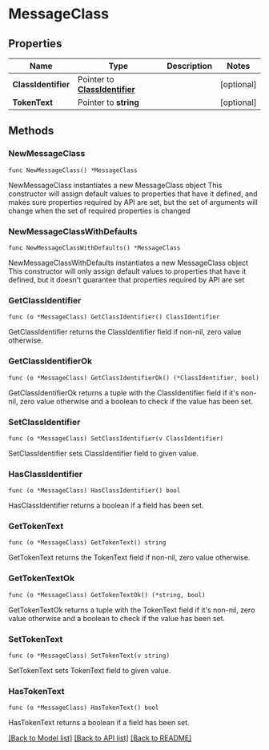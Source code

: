 # MessageClass

## Properties

Name | Type | Description | Notes
------------ | ------------- | ------------- | -------------
**ClassIdentifier** | Pointer to [**ClassIdentifier**](ClassIdentifier.md) |  | [optional] 
**TokenText** | Pointer to **string** |  | [optional] 

## Methods

### NewMessageClass

`func NewMessageClass() *MessageClass`

NewMessageClass instantiates a new MessageClass object
This constructor will assign default values to properties that have it defined,
and makes sure properties required by API are set, but the set of arguments
will change when the set of required properties is changed

### NewMessageClassWithDefaults

`func NewMessageClassWithDefaults() *MessageClass`

NewMessageClassWithDefaults instantiates a new MessageClass object
This constructor will only assign default values to properties that have it defined,
but it doesn't guarantee that properties required by API are set

### GetClassIdentifier

`func (o *MessageClass) GetClassIdentifier() ClassIdentifier`

GetClassIdentifier returns the ClassIdentifier field if non-nil, zero value otherwise.

### GetClassIdentifierOk

`func (o *MessageClass) GetClassIdentifierOk() (*ClassIdentifier, bool)`

GetClassIdentifierOk returns a tuple with the ClassIdentifier field if it's non-nil, zero value otherwise
and a boolean to check if the value has been set.

### SetClassIdentifier

`func (o *MessageClass) SetClassIdentifier(v ClassIdentifier)`

SetClassIdentifier sets ClassIdentifier field to given value.

### HasClassIdentifier

`func (o *MessageClass) HasClassIdentifier() bool`

HasClassIdentifier returns a boolean if a field has been set.

### GetTokenText

`func (o *MessageClass) GetTokenText() string`

GetTokenText returns the TokenText field if non-nil, zero value otherwise.

### GetTokenTextOk

`func (o *MessageClass) GetTokenTextOk() (*string, bool)`

GetTokenTextOk returns a tuple with the TokenText field if it's non-nil, zero value otherwise
and a boolean to check if the value has been set.

### SetTokenText

`func (o *MessageClass) SetTokenText(v string)`

SetTokenText sets TokenText field to given value.

### HasTokenText

`func (o *MessageClass) HasTokenText() bool`

HasTokenText returns a boolean if a field has been set.


[[Back to Model list]](../README.md#documentation-for-models) [[Back to API list]](../README.md#documentation-for-api-endpoints) [[Back to README]](../README.md)


